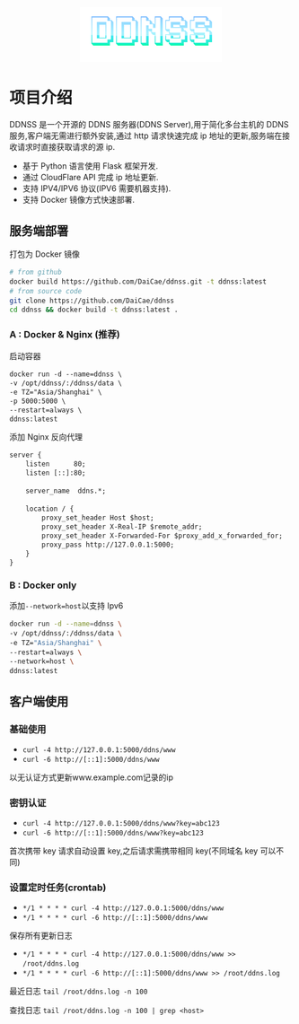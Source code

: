 <div align=center>
   <img src="logo.png" width=50% alt="DDNS Server">
</div>

# 项目介绍

DDNSS 是一个开源的 DDNS 服务器(DDNS Server),用于简化多台主机的 DDNS 服务,客户端无需进行额外安装,通过 http 请求快速完成 ip 地址的更新,服务端在接收请求时直接获取请求的源 ip.

- 基于 Python 语言使用 Flask 框架开发.
- 通过 CloudFlare API 完成 ip 地址更新.
- 支持 IPV4/IPV6 协议(IPV6 需要机器支持).
- 支持 Docker 镜像方式快速部署.

## 服务端部署

打包为 Docker 镜像

```bash
# from github
docker build https://github.com/DaiCae/ddnss.git -t ddnss:latest
# from source code
git clone https://github.com/DaiCae/ddnss
cd ddnss && docker build -t ddnss:latest .
```

### A : Docker & Nginx (推荐)

启动容器

```shell
docker run -d --name=ddnss \
-v /opt/ddnss/:/ddnss/data \
-e TZ="Asia/Shanghai" \
-p 5000:5000 \
--restart=always \
ddnss:latest
```

添加 Nginx 反向代理

```nginx
server {
    listen      80;
    listen [::]:80;

    server_name  ddns.*;

    location / {
        proxy_set_header Host $host;
        proxy_set_header X-Real-IP $remote_addr;
        proxy_set_header X-Forwarded-For $proxy_add_x_forwarded_for;
        proxy_pass http://127.0.0.1:5000;
    }
}
```

### B : Docker only

添加`--network=host`以支持 Ipv6

```bash
docker run -d --name=ddnss \
-v /opt/ddnss/:/ddnss/data \
-e TZ="Asia/Shanghai" \
--restart=always \
--network=host \
ddnss:latest
```

## 客户端使用

### 基础使用

- `curl -4 http://127.0.0.1:5000/ddns/www`
- `curl -6 http://[::1]:5000/ddns/www`

以无认证方式更新www.example.com记录的ip

### 密钥认证

- `curl -4 http://127.0.0.1:5000/ddns/www?key=abc123`
- `curl -6 http://[::1]:5000/ddns/www?key=abc123`

首次携带 key 请求自动设置 key,之后请求需携带相同 key(不同域名 key 可以不同)

### 设置定时任务(crontab)

- `*/1 * * * * curl -4 http://127.0.0.1:5000/ddns/www`
- `*/1 * * * * curl -6 http://[::1]:5000/ddns/www`

保存所有更新日志

- `*/1 * * * * curl -4 http://127.0.0.1:5000/ddns/www >> /root/ddns.log`
- `*/1 * * * * curl -6 http://[::1]:5000/ddns/www >> /root/ddns.log`

最近日志 `tail /root/ddns.log -n 100`

查找日志 `tail /root/ddns.log -n 100 | grep <host>`
